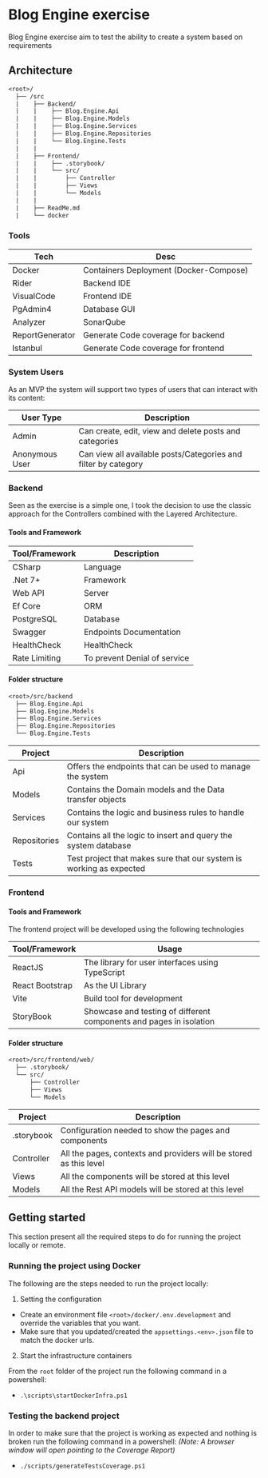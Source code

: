 # Blog Engine exercise

Blog Engine exercise aim to test the ability to create a system based on requirements

## Architecture

```txt
<root>/
  ├── /src
  |    ├── Backend/
  |    |    ├── Blog.Engine.Api
  |    |    ├── Blog.Engine.Models
  |    |    ├── Blog.Engine.Services
  |    |    ├── Blog.Engine.Repositories
  |    |    └── Blog.Engine.Tests
  |    |
  |    ├── Frontend/
  |    |    ├── .storybook/
  |    |    └── src/
  |    |        ├── Controller
  |    |        ├── Views
  |    |        └── Models
  |    |
  |    ├── ReadMe.md
  |    └── docker
```

### Tools

| Tech            | Desc                                   |
| --------------- | -------------------------------------- |
| Docker          | Containers Deployment (Docker-Compose) |
| Rider           | Backend IDE                            |
| VisualCode      | Frontend IDE                           |
| PgAdmin4        | Database GUI                           |
| Analyzer        | SonarQube                              |
| ReportGenerator | Generate Code coverage for backend     |
| Istanbul        | Generate Code coverage for frontend    |

### System Users

As an MVP the system will support two types of users that can interact with its content:

| User Type      | Description                                                    |
| -------------- | -------------------------------------------------------------- |
| Admin          | Can create, edit, view and delete posts and categories         |
| Anonymous User | Can view all available posts/Categories and filter by category |

### Backend

Seen as the exercise is a simple one, I took the decision to use the classic approach for the Controllers combined with the Layered Architecture.

#### Tools and Framework

| Tool/Framework | Description                  |
| -------------- | ---------------------------- |
| CSharp         | Language                     |
| .Net 7+        | Framework                    |
| Web API        | Server                       |
| Ef Core        | ORM                          |
| PostgreSQL     | Database                     |
| Swagger        | Endpoints Documentation      |
| HealthCheck    | HealthCheck                  |
| Rate Limiting  | To prevent Denial of service |

#### Folder structure

```txt
<root>/src/backend
  ├── Blog.Engine.Api
  ├── Blog.Engine.Models
  ├── Blog.Engine.Services
  ├── Blog.Engine.Repositories
  └── Blog.Engine.Tests
```

| Project      | Description                                                         |
| ------------ | ------------------------------------------------------------------- |
| Api          | Offers the endpoints that can be used to manage the system          |
| Models       | Contains the Domain models and the Data transfer objects            |
| Services     | Contains the logic and business rules to handle our system          |
| Repositories | Contains all the logic to insert and query the system database      |
| Tests        | Test project that makes sure that our system is working as expected |

### Frontend

#### Tools and Framework

The frontend project will be developed using the following technologies

| Tool/Framework  | Usage                                                               |
| --------------- | ------------------------------------------------------------------- |
| ReactJS         | The library for user interfaces using TypeScript                    |
| React Bootstrap | As the UI Library                                                   |
| Vite            | Build tool for development                                          |
| StoryBook       | Showcase and testing of different components and pages in isolation |

#### Folder structure

```txt
<root>/src/frontend/web/
  ├── .storybook/
  └── src/
      ├── Controller
      ├── Views
      └── Models
```

| Project    | Description                                                        |
| ---------- | ------------------------------------------------------------------ |
| .storybook | Configuration needed to show the pages and components              |
| Controller | All the pages, contexts and providers will be stored as this level |
| Views      | All the components will be stored at this level                    |
| Models     | All the Rest API models will be stored at this level               |

## Getting started

This section present all the required steps to do for running the project locally or remote.

### Running the project using Docker

The following are the steps needed to run the project locally:

1. Setting the configuration

- Create an environment file `<root>/docker/.env.development` and override the variables that you want.
- Make sure that you updated/created the `appsettings.<env>.json` file to match the docker urls.

2. Start the infrastructure containers

From the `root` folder of the project run the following command in a powershell:

- `.\scripts\startDockerInfra.ps1`

### Testing the backend project

In order to make sure that the project is working as expected and nothing is broken run the following command in a powershell: _(Note: A browser window will open pointing to the Coverage Report)_

- `./scripts/generateTestsCoverage.ps1`
